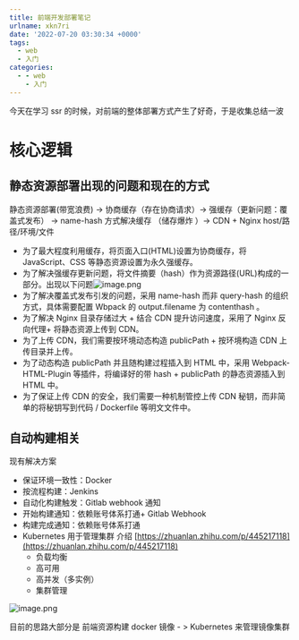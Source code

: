 ```yaml
---
title: 前端开发部署笔记
urlname: xkn7ri
date: '2022-07-20 03:30:34 +0000'
tags:
  - web
  - 入门
categories:
  - - web
    - 入门
---
```


今天在学习 ssr 的时候，对前端的整体部署方式产生了好奇，于是收集总结一波

# 核心逻辑

## 静态资源部署出现的问题和现在的方式

静态资源部署(带宽浪费) -> 协商缓存（存在协商请求）-> 强缓存（更新问题：覆盖式发布） -> name-hash 方式解决缓存 （储存爆炸 ）-> CDN + Nginx host/路径/环境/文件

- 为了最大程度利用缓存，将页面入口(HTML)设置为协商缓存，将 JavaScript、CSS 等静态资源设置为永久强缓存。
- 为了解决强缓存更新问题，将文件摘要（hash）作为资源路径(URL)构成的一部分。出现以下问题![image.png](https://cdn.nlark.com/yuque/0/2022/png/131211/1658288192559-8f384e22-9ed3-45d9-8a88-ca9dfa49a818.png#clientId=u70b4afd8-85ba-4&crop=0&crop=0&crop=1&crop=1&from=paste&height=189&id=u70ea1c0e&margin=%5Bobject%20Object%5D&name=image.png&originHeight=377&originWidth=1080&originalType=binary∶=1&rotation=0&showTitle=false&size=245151&status=done&style=none&taskId=u57a1a2c0-e498-4fbe-bbcf-84807d2883f&title=&width=540)
- 为了解决覆盖式发布引发的问题，采用 name-hash 而非 query-hash 的组织方式，具体需要配置 Wbpack 的 output.filename 为 contenthash 。
- 为了解决 Nginx 目录存储过大 + 结合 CDN 提升访问速度，采用了 Nginx 反向代理+ 将静态资源上传到 CDN。
- 为了上传 CDN，我们需要按环境动态构造 publicPath + 按环境构造 CDN 上传目录并上传。
- 为了动态构造 publicPath 并且随构建过程插入到 HTML 中，采用 Webpack-HTML-Plugin 等插件，将编译好的带 hash + publicPath 的静态资源插入到 HTML 中。
- 为了保证上传 CDN 的安全，我们需要一种机制管控上传 CDN 秘钥，而非简单的将秘钥写到代码 / Dockerfile 等明文文件中。

## 自动构建相关

现有解决方案

- 保证环境一致性：Docker
- 按流程构建：Jenkins
- 自动化构建触发：Gitlab webhook 通知
- 开始构建通知：依赖账号体系打通+ Gitlab Webhook
- 构建完成通知：依赖账号体系打通
- Kubernetes 用于管理集群 介绍 [https://zhuanlan.zhihu.com/p/445217118](https://zhuanlan.zhihu.com/p/445217118)
  - 负载均衡
  - 高可用
  - 高并发（多实例）
  - 集群管理

![image.png](https://cdn.nlark.com/yuque/0/2022/png/131211/1658288755093-e788828c-3515-405c-a3eb-7e46b815cd32.png#clientId=u70b4afd8-85ba-4&crop=0&crop=0&crop=1&crop=1&from=paste&height=558&id=u8a5a6754&margin=%5Bobject%20Object%5D&name=image.png&originHeight=1116&originWidth=1080&originalType=binary∶=1&rotation=0&showTitle=false&size=409398&status=done&style=none&taskId=u7ce12928-aa7c-4947-9061-df0ea2a34e3&title=&width=540)

目前的思路大部分是
前端资源构建 docker 镜像 - > Kubernetes 来管理镜像集群
